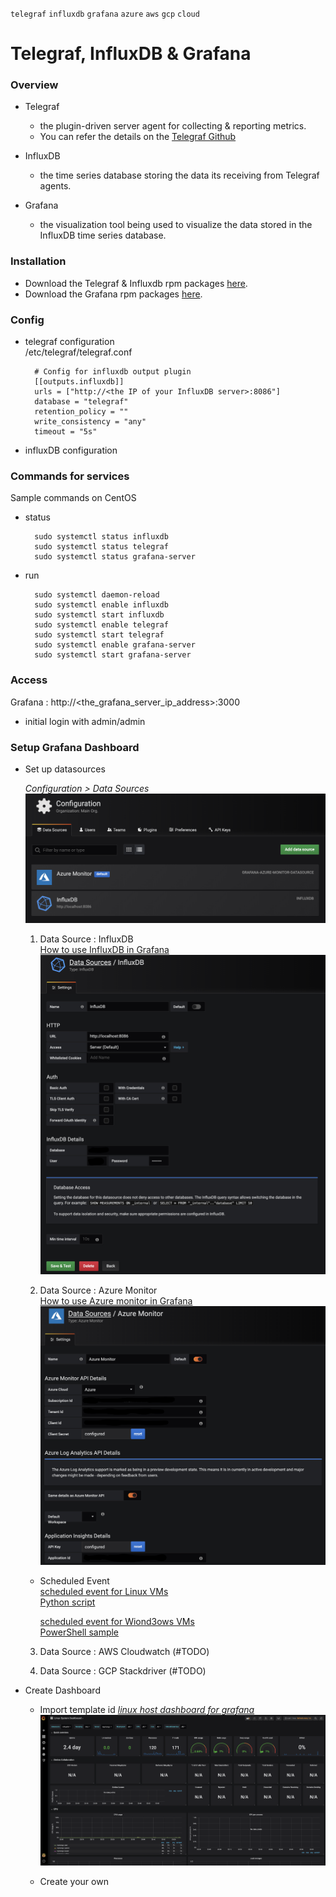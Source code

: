 `telegraf` `influxdb` `grafana` `azure` `aws` `gcp` `cloud`

# Telegraf, InfluxDB & Grafana

### Overview
  * Telegraf
    * the plugin-driven server agent for collecting & reporting metrics.
    * You can refer the details on the [Telegraf Github](https://github.com/influxdata/telegraf)

  * InfluxDB
    * the time series database storing the data its receiving from Telegraf agents.

  * Grafana
    * the visualization tool being used to visualize the data stored in the InfluxDB time series database.


### Installation
  * Download the Telegraf & Influxdb rpm packages [here](https://portal.influxdata.com/downloads/).
  * Download the Grafana rpm packages [here](https://grafana.com/grafana/download).


### Config
  * telegraf configuration  
    /etc/telegraf/telegraf.conf

    ```
      # Config for influxdb output plugin
      [[outputs.influxdb]]
      urls = ["http://<the IP of your InfluxDB server>:8086"]
      database = "telegraf"
      retention_policy = ""
      write_consistency = "any"
      timeout = "5s"
    ```
  * influxDB configuration
  

### Commands for services 
Sample commands on CentOS
  * status
    ```
      sudo systemctl status influxdb
      sudo systemctl status telegraf
      sudo systemctl status grafana-server
    ```

  * run
    ```
      sudo systemctl daemon-reload
      sudo systemctl enable influxdb
      sudo systemctl start influxdb
      sudo systemctl enable telegraf
      sudo systemctl start telegraf
      sudo systemctl enable grafana-server
      sudo systemctl start grafana-server
    ```

### Access
  Grafana : http://<the_grafana_server_ip_address>:3000
  - initial login with admin/admin


### Setup Grafana Dashboard
* Set up datasources

  *Configuration > Data Sources*
  ![data sources](images/datasources.png)

  1. Data Source : InfluxDB  
    [How to use InfluxDB in Grafana](https://grafana.com/docs/features/datasources/influxdb/)
    ![InfluxDB](images/influxdb.png)

  2. Data Source : Azure Monitor  
    [How to use Azure monitor in Grafana](https://grafana.com/docs/features/datasources/azuremonitor/)
    ![Azure Monitor](images/AzureMonitorConfig.png)

    * Scheduled Event  
      [scheduled event for Linux VMs](https://docs.microsoft.com/en-us/azure/virtual-machines/linux/scheduled-events)  
      [Python script](scripts/scheduled_event_for_linux.py)

      [scheduled event for Wiond3ows VMs](https://docs.microsoft.com/en-us/azure/virtual-machines/windows/scheduled-events)  
      [PowerShell sample](scripts/scheduled_event_for_windows.ps)

  3. Data Source : AWS Cloudwatch (#TODO)

  4. Data Source : GCP Stackdriver (#TODO)


* Create Dashboard  
  * Import template id
  [*linux host dashboard for grafana*](https://grafana.com/dashboards/2846)
  ![Linux System](images/linuxgrafana.png)

  * Create your own

